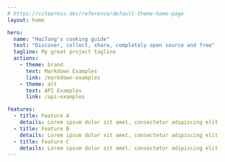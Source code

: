 ```yaml
---
# https://vitepress.dev/reference/default-theme-home-page
layout: home

hero:
  name: "HaiTang's cooking guide"
  text: "Discover, collect, share, completely open source and free"
  tagline: My great project tagline
  actions:
    - theme: brand
      text: Markdown Examples
      link: /markdown-examples
    - theme: alt
      text: API Examples
      link: /api-examples

features:
  - title: Feature A
    details: Lorem ipsum dolor sit amet, consectetur adipiscing elit
  - title: Feature B
    details: Lorem ipsum dolor sit amet, consectetur adipiscing elit
  - title: Feature C
    details: Lorem ipsum dolor sit amet, consectetur adipiscing elit
---
```


